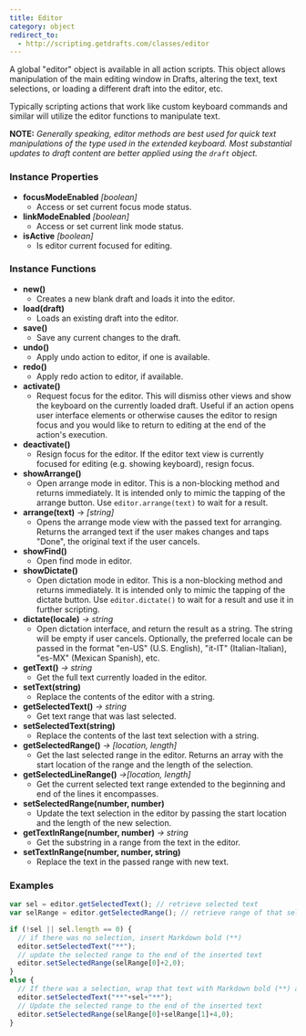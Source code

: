 ```yaml
---
title: Editor
category: object
redirect_to:
  - http://scripting.getdrafts.com/classes/editor
---
```


A global "editor" object is available in all action scripts. This object allows manipulation of the main editing window in Drafts, altering the text, text selections, or loading a different draft into the editor, etc.

Typically scripting actions that work like custom keyboard commands and similar will utilize the editor functions to manipulate text.

**NOTE:** _Generally speaking, editor methods are best used for quick text manipulations of the type used in the extended keyboard. Most substantial updates to draft content are better applied using the `draft` object._

### Instance Properties

- **focusModeEnabled** *[boolean]*
  - Access or set current focus mode status.
- **linkModeEnabled** *[boolean]*
  - Access or set current link mode status.
- **isActive** *[boolean]*
  - Is editor current focused for editing.

### Instance Functions

- **new()**
  - Creates a new blank draft and loads it into the editor.
- **load(draft)**
  - Loads an existing draft into the editor.
- **save()**
  - Save any current changes to the draft.
- **undo()**
  - Apply undo action to editor, if one is available.
- **redo()**
  - Apply redo action to editor, if available.
- **activate()**
  - Request focus for the editor. This will dismiss other views and show the keyboard on the currently loaded draft. Useful if an action opens user interface elements or otherwise causes the editor to resign focus and you would like to return to editing at the end of the action's execution.
- **deactivate()**
  - Resign focus for the editor. If the editor text view is currently focused for editing (e.g. showing keyboard), resign focus.
- **showArrange()**
  - Open arrange mode in editor. This is a non-blocking method and returns immediately. It is intended only to mimic the tapping of the arrange button. Use `editor.arrange(text)` to wait for a result.
- **arrange(text)** -> *[string]*
  - Opens the arrange mode view with the passed text for arranging. Returns the arranged text if the user makes changes and taps "Done", the original text if the user cancels.
- **showFind()**
  - Open find mode in editor.
- **showDictate()**
  - Open dictation mode in editor. This is a non-blocking method and returns immediately. It is intended only to mimic the tapping of the dictate button. Use `editor.dictate()` to wait for a result and use it in further scripting.
- **dictate(locale)** *-> string*
  - Open dictation interface, and return the result as a string. The string will be empty if user cancels. Optionally, the preferred locale can be passed in the format "en-US" (U.S. English), "it-IT" (Italian-Italian), "es-MX" (Mexican Spanish), etc.
- **getText()** *-> string*
  - Get the full text currently loaded in the editor.
- **setText(string)**
  - Replace the contents of the editor with a string.
- **getSelectedText()** *-> string*
  - Get text range that was last selected.
- **setSelectedText(string)**
  - Replace the contents of the last text selection with a string.
- **getSelectedRange()** *-> [location, length]*
  - Get the last selected range in the editor. Returns an array with the start location of the range and the length of the selection.
- **getSelectedLineRange()** *->[location, length]*
  - Get the current selected text range extended to the beginning and end of the lines it encompasses.
- **setSelectedRange(number, number)**
  - Update the text selection in the editor by passing the start location and the length of the new selection.
- **getTextInRange(number, number)** *-> string*
  - Get the substring in a range from the text in the editor.
- **setTextInRange(number, number, string)**
  - Replace the text in the passed range with new text.

### Examples

```javascript
var sel = editor.getSelectedText(); // retrieve selected text
var selRange = editor.getSelectedRange(); // retrieve range of that selection

if (!sel || sel.length == 0) {
  // if there was no selection, insert Markdown bold (**)
  editor.setSelectedText("**");
  // update the selected range to the end of the inserted text
  editor.setSelectedRange(selRange[0]+2,0);
}
else {
  // If there was a selection, wrap that text with Markdown bold (**) and replace selection
  editor.setSelectedText("**"+sel+"**");
  // Update the selected range to the end of the inserted text
  editor.setSelectedRange(selRange[0]+selRange[1]+4,0);
}
```
